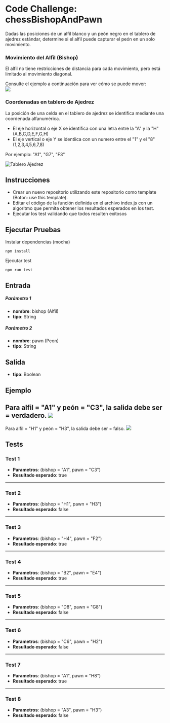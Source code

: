 # Code Challenge: chessBishopAndPawn

Dadas las posiciones de un alfil blanco y un peón negro en el tablero de ajedrez estándar, 
determine si el alfil puede capturar el peón en un solo movimiento.

### Movimiento del Alfil (Bishop)
El alfil no tiene restricciones de distancia para cada movimiento, pero está limitado al movimiento diagonal. 

Consulte el ejemplo a continuación para ver cómo se puede mover:  
![](https://firebasestorage.googleapis.com/v0/b/fullstack-extraordinary.appspot.com/o/TheCodeChallenge%2Fbishop.jpg?alt=media&token=260667ac-a778-4135-9a16-a6c1e19f57c4)

### Coordenadas en tablero de Ajedrez
La posición de una celda en el tablero de ajedrez se identifica mediante una coordenada alfanumérica.   

- El eje horizontal o eje X se identifica con una letra entre la "A" y la "H" (A,B,C,D,E,F,G,H)  
- El eje vertical o eje Y se identiica con un numero entre el "1" y el "8" (1,2,3,4,5,6,7,8)  

Por ejemplo: "A1", "G7", "F3"  

![Tablero Ajedrez](https://firebasestorage.googleapis.com/v0/b/fullstack-extraordinary.appspot.com/o/TheCodeChallenge%2FtablerAjedrez.jpg?alt=media&token=d6ba9a45-7646-49a1-b7c2-45138e9df7fd)


## Instrucciones
- Crear un nuevo repositorio utilizando este repositorio como template (Boton: use this template).
- Editar el código de la función definida en el archivo index.js con un algoritmo que permita obtener los resultados esperados en los test.
- Ejecutar los test validando que todos resulten exitosos

## Ejecutar Pruebas

Instalar dependencias (mocha)
```
npm install
```

Ejecutar test
```
npm run test
```
## Entrada

##### Parámetro 1
- **nombre**: bishop (Alfil)
- **tipo**: String

##### Parámetro 2
- **nombre**: pawn (Peon)
- **tipo**: String

## Salida

- **tipo**: Boolean

## Ejemplo
Para alfil = "A1" y peón = "C3", la salida debe ser = verdadero.
![](https://firebasestorage.googleapis.com/v0/b/fullstack-extraordinary.appspot.com/o/TheCodeChallenge%2FbishopPawn1.jpg?alt=media&token=c130d63b-2de4-4328-a9cb-4bb0d7658e1d)  
---
Para alfil = "H1" y peón = "H3", la salida debe ser = falso.
![](https://firebasestorage.googleapis.com/v0/b/fullstack-extraordinary.appspot.com/o/TheCodeChallenge%2FbishopPawn2.jpg?alt=media&token=74344d5f-b9fb-4853-909f-4c592829ce12)  
## Tests

### Test 1  

- **Parametros**: (bishop = "A1", pawn = "C3")  
- **Resultado esperado**: true
---
### Test 2  

- **Parametros**: (bishop = "H1", pawn = "H3")  
- **Resultado esperado**: false
---
### Test 3  

- **Parametros**: (bishop = "H4", pawn = "F2")  
- **Resultado esperado**: true
---
### Test 4  

- **Parametros**: (bishop = "B2", pawn = "E4")  
- **Resultado esperado**: true
---
### Test 5

- **Parametros**: (bishop = "D8", pawn = "G8")  
- **Resultado esperado**: false

---
### Test 6 

- **Parametros**: (bishop = "C6", pawn = "H2")  
- **Resultado esperado**: false

---
### Test 7 

- **Parametros**: (bishop = "A1", pawn = "H8")  
- **Resultado esperado**: true

---
### Test 8

- **Parametros**: (bishop = "A3", pawn = "H3")  
- **Resultado esperado**: false
